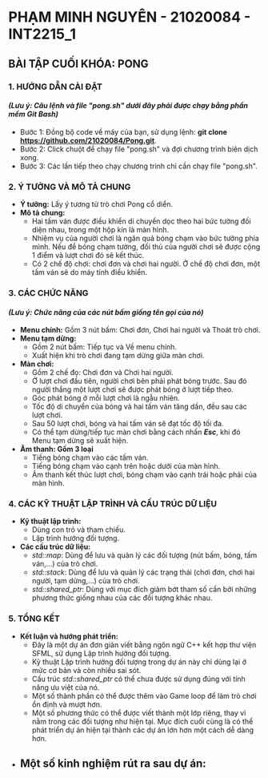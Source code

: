 # PHẠM MINH NGUYÊN - 21020084 - INT2215_1

## BÀI TẬP CUỐI KHÓA: PONG


### 1. HƯỚNG DẪN CÀI ĐẶT 
#### *(Lưu ý: Câu lệnh và file "pong.sh" dưới đây phải được chạy bằng phần mềm Git Bash)*
 * Bước 1: Đồng bộ code về máy của bạn, sử dụng lệnh:
      **git clone https://github.com/21020084/Pong.git**.
 * Bước 2: Click chuột để chạy file "pong.sh" và đợi chương trình biên dịch xong.
 * Bước 3: Các lần tiếp theo chạy chương trình chỉ cần chạy file "pong.sh".


### 2. Ý TƯỞNG VÀ MÔ TẢ CHUNG
* **Ý tưởng:**
  Lấy ý tương từ trò chơi Pong cổ diển.
* **Mô tả chung:**
  - Hai tấm ván được điều khiển di chuyển dọc theo hai bức tường đối diện nhau, trong một hộp kín là màn hình.
  - Nhiệm vụ của người chơi là ngăn quả bóng chạm vào bức tường phía mình. Nếu để bóng chạm tường, đối thủ của người chơi sẽ được cộng 1 điểm và lượt chơi đó sẽ kết thúc.
  - Có 2 chế độ chơi: chơi đơn và chơi hai người. Ở chế độ chơi đơn, một tấm ván sẽ do máy tính điều khiển.


### 3. CÁC CHỨC NĂNG
#### *(Lưu ý: Chức năng của các nút bấm giống tên gọi của nó)*
* **Menu chính:**
  Gồm 3 nút bấm: Chơi đơn, Chơi hai người và Thoát trò chơi.
* **Menu tạm dừng:**
  - Gồm 2 nút bấm: Tiếp tục và Về menu chính.
  - Xuất hiện khi trò chơi đang tạm dừng giữa màn chơi.  
* **Màn chơi:**
  - Gồm 2 chế đọ: Chơi đơn và Chơi hai người.
  - Ở lượt chơi đầu tiên, người chơi bên phải phát bóng trước. Sau đó người thắng một lượt chơi sẽ được phát bóng ở lượt tiếp theo.
  - Góc phát bóng ở mỗi lượt chơi là ngẫu nhiên.
  - Tốc độ di chuyển của bóng và hai tấm ván tăng dần, đều sau các lượt chơi.
  - Sau 50 lượt chơi, bóng và hai tấm ván sẽ đạt tốc độ tối đa.
  - Có thể tạm dừng/tiếp tục màn chơi bằng cách nhấn ***Esc***, khi đó Menu tạm dừng sẽ xuất hiện.
* **Âm thanh: Gồm 3 loại**
  - Tiếng bóng chạm vào các tấm ván.
  - Tiếng bóng chạm vào cạnh trên hoặc dưới của màn hình.
  - Âm thanh kết thúc lượt chơi, bóng chạm vào cạnh trái hoặc phải của màn hình.  

### 4. CÁC KỸ THUẬT LẬP TRÌNH VÀ CẤU TRÚC DỮ LIỆU 
* **Kỹ thuật lập trình:**
  - Dùng con trỏ và tham chiếu.
  - Lập trình hướng đối tượng.
* **Các cấu trúc dữ liệu:**
  - *std::map*:  Dùng để lưu và quản lý các đối tượng (nút bấm, bóng, tấm ván,...) của trò chơi. 
  - *std::stack*:  Dùng để lưu và quản lý các trạng thái (chơi đơn, chơi hai người, tạm dừng,...) của trò chơi.
  - *std::shared_ptr*:  Dùng với mục đích giảm bớt tham số cần bởi những phương thức giống nhau của các đối tượng khác nhau.
### 5. TỔNG KẾT
* **Kết luận và hướng phát triển:**
  - Đây là một dự án đơn giản viết bằng ngôn ngữ C++ kết hợp thư viện SFML, sử dụng Lập trình hướng đối tượng.
  - Kỹ thuật Lập trình hướng đối tượng trong dự án này chỉ dùng lại ở mức cơ bản và còn nhiều sai sót.
  - Cấu trúc *std::shared_ptr* có thể chưa được sử dụng đúng với tính năng ưu việt của nó.
  - Một số thành phần có thể được thêm vào Game loop để làm trò chơi ổn định và mượt hơn.
  - Một số phương thức có thể được viết thành một lớp riêng, thay vì nằm trong các đối tượng như hiện tại. Mục đích cuối cùng là có thể phát triển dự án hiện tại thành các dự án lớn hơn một cách dễ dàng hơn.
* **Một số kinh nghiệm rút ra sau dự án:**
  - 
